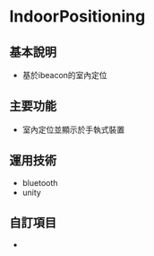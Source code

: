 # IndoorPositioning

## 基本說明
- 基於ibeacon的室內定位

## 主要功能
- 室內定位並顯示於手執式裝置

## 運用技術
- bluetooth
- unity

## 自訂項目
-
